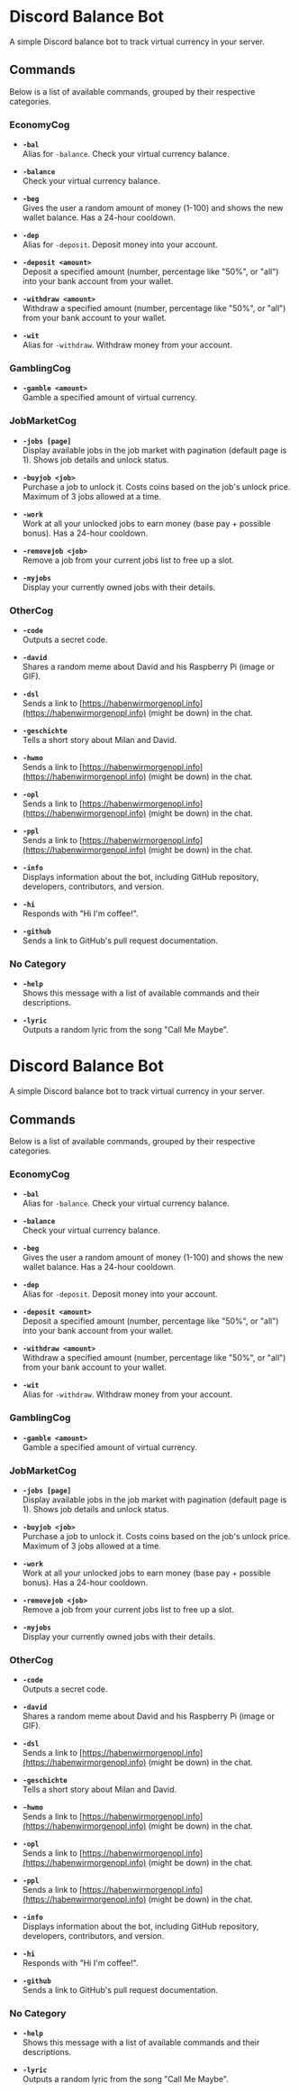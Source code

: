# Discord Balance Bot

A simple Discord balance bot to track virtual currency in your server.

## Commands

Below is a list of available commands, grouped by their respective categories.

### EconomyCog

- **`-bal`**  
  Alias for `-balance`. Check your virtual currency balance.
  
- **`-balance`**  
  Check your virtual currency balance.
  
- **`-beg`**  
  Gives the user a random amount of money (1-100) and shows the new wallet balance. Has a 24-hour cooldown.
  
- **`-dep`**  
  Alias for `-deposit`. Deposit money into your account.
  
- **`-deposit <amount>`**  
  Deposit a specified amount (number, percentage like "50%", or "all") into your bank account from your wallet.
  
- **`-withdraw <amount>`**  
  Withdraw a specified amount (number, percentage like "50%", or "all") from your bank account to your wallet.
  
- **`-wit`**  
  Alias for `-withdraw`. Withdraw money from your account.

### GamblingCog

- **`-gamble <amount>`**  
  Gamble a specified amount of virtual currency.

### JobMarketCog

- **`-jobs [page]`**  
  Display available jobs in the job market with pagination (default page is 1). Shows job details and unlock status.
  
- **`-buyjob <job>`**  
  Purchase a job to unlock it. Costs coins based on the job's unlock price. Maximum of 3 jobs allowed at a time.
  
- **`-work`**  
  Work at all your unlocked jobs to earn money (base pay + possible bonus). Has a 24-hour cooldown.
  
- **`-removejob <job>`**  
  Remove a job from your current jobs list to free up a slot.
  
- **`-myjobs`**  
  Display your currently owned jobs with their details.

### OtherCog

- **`-code`**  
  Outputs a secret code.
  
- **`-david`**  
  Shares a random meme about David and his Raspberry Pi (image or GIF).
  
- **`-dsl`**  
  Sends a link to [https://habenwirmorgenopl.info](https://habenwirmorgenopl.info) (might be down) in the chat.
  
- **`-geschichte`**  
  Tells a short story about Milan and David.
  
- **`-hwmo`**  
  Sends a link to [https://habenwirmorgenopl.info](https://habenwirmorgenopl.info) (might be down) in the chat.
  
- **`-opl`**  
  Sends a link to [https://habenwirmorgenopl.info](https://habenwirmorgenopl.info) (might be down) in the chat.
  
- **`-ppl`**  
  Sends a link to [https://habenwirmorgenopl.info](https://habenwirmorgenopl.info) (might be down) in the chat.
  
- **`-info`**  
  Displays information about the bot, including GitHub repository, developers, contributors, and version.
  
- **`-hi`**  
  Responds with "Hi I'm coffee!".
  
- **`-github`**  
  Sends a link to GitHub's pull request documentation.

### No Category

- **`-help`**  
  Shows this message with a list of available commands and their descriptions.
  
- **`-lyric`**  
  Outputs a random lyric from the song "Call Me Maybe".

# Discord Balance Bot

A simple Discord balance bot to track virtual currency in your server.

## Commands

Below is a list of available commands, grouped by their respective categories.

### EconomyCog

- **`-bal`**  
  Alias for `-balance`. Check your virtual currency balance.
  
- **`-balance`**  
  Check your virtual currency balance.
  
- **`-beg`**  
  Gives the user a random amount of money (1-100) and shows the new wallet balance. Has a 24-hour cooldown.
  
- **`-dep`**  
  Alias for `-deposit`. Deposit money into your account.
  
- **`-deposit <amount>`**  
  Deposit a specified amount (number, percentage like "50%", or "all") into your bank account from your wallet.
  
- **`-withdraw <amount>`**  
  Withdraw a specified amount (number, percentage like "50%", or "all") from your bank account to your wallet.
  
- **`-wit`**  
  Alias for `-withdraw`. Withdraw money from your account.

### GamblingCog

- **`-gamble <amount>`**  
  Gamble a specified amount of virtual currency.

### JobMarketCog

- **`-jobs [page]`**  
  Display available jobs in the job market with pagination (default page is 1). Shows job details and unlock status.
  
- **`-buyjob <job>`**  
  Purchase a job to unlock it. Costs coins based on the job's unlock price. Maximum of 3 jobs allowed at a time.
  
- **`-work`**  
  Work at all your unlocked jobs to earn money (base pay + possible bonus). Has a 24-hour cooldown.
  
- **`-removejob <job>`**  
  Remove a job from your current jobs list to free up a slot.
  
- **`-myjobs`**  
  Display your currently owned jobs with their details.

### OtherCog

- **`-code`**  
  Outputs a secret code.
  
- **`-david`**  
  Shares a random meme about David and his Raspberry Pi (image or GIF).
  
- **`-dsl`**  
  Sends a link to [https://habenwirmorgenopl.info](https://habenwirmorgenopl.info) (might be down) in the chat.
  
- **`-geschichte`**  
  Tells a short story about Milan and David.
  
- **`-hwmo`**  
  Sends a link to [https://habenwirmorgenopl.info](https://habenwirmorgenopl.info) (might be down) in the chat.
  
- **`-opl`**  
  Sends a link to [https://habenwirmorgenopl.info](https://habenwirmorgenopl.info) (might be down) in the chat.
  
- **`-ppl`**  
  Sends a link to [https://habenwirmorgenopl.info](https://habenwirmorgenopl.info) (might be down) in the chat.
  
- **`-info`**  
  Displays information about the bot, including GitHub repository, developers, contributors, and version.
  
- **`-hi`**  
  Responds with "Hi I'm coffee!".
  
- **`-github`**  
  Sends a link to GitHub's pull request documentation.

### No Category

- **`-help`**  
  Shows this message with a list of available commands and their descriptions.
  
- **`-lyric`**  
  Outputs a random lyric from the song "Call Me Maybe".
